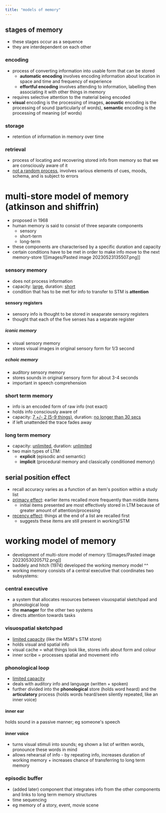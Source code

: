 ```yaml
---
title: "models of memory"
---
```

## stages of memory
- these stages occur as a sequence
- they are interdependent on each other
### encoding
- process of converting information into usable form that can be stored
	- **automatic encoding** involves encoding information about location in space and time and frequency of experience
	- **effortful encoding** involves attending to information, labelling then associating it with other things in memory
- requires selective attention to the material being encoded
- **visual** encoding is the processing of images, **acoustic** encoding is the processing of sound (particularly of words), **semantic** encoding is the processing of meaning (of words)
### storage
- retention of information in memory over time
### retrieval
- process of locating and recovering stored info from memory so that we are consciously aware of it
- <u>not a random process</u>, involves various elements of cues, moods, schema, and is subject to errors
# multi-store model of memory (atkinson and shiffrin)
- proposed in 1968
- human memory is said to consist of three separate components
	- sensory
	- short-term
	- long-term
- these components are characterised by a specific duration and capacity
- certain conditions have to be met in order to make info move to the next memory-store
![[images/Pasted image 20230523135507.png]]
### sensory memory
- does not process information
- capacity: <u>large</u>, duration: <u>short</u>
- condition that has to be met for info to transfer to STM is **attention**
#### sensory registers
- sensory info is thought to be stored in seaparate sensory registers
- thought that each of the five senses has a separate register
##### iconic memory
- visual sensory memory
- stores visual images in original sensory form for 1/3 second
##### echoic memory
- auditory sensory memory
- stores sounds in original sensory form for about 3-4 seconds
- important in speech comprehension
### short term memory
- info is an encoded form of raw info (not exact)
- holds info consciously aware of
- capacity: <u>7 +/- 2 (5-9 things)</u>, duration: <u>no longer than 30 secs</u>
- if left unattended the trace fades away
### long term memory
- capacity: <u>unlimited</u>, duration: <u>unlimited</u>
- two main types of LTM:
	- **explicit** (episodic and semantic)
	- **implicit** (procedural memory and classically conditioned memory)
## serial position effect
- recall accuracy varies as a function of an item's position within a study list
- <u>primacy effect</u>: earlier items recalled more frequently than middle items
	- initial items presented are most effectively stored in LTM because of greater amount of attention/processing
- <u>recency effect</u>: things at the end of a list are recalled first
	- suggests these items are still present in working/STM
# working model of memory
- development of multi-store model of memory
![[images/Pasted image 20230530205712.png]] 
- baddely and hitch (1974) developed the working memory model ^^
- working memory consists of a central executive that coordinates two subsystems:
### central executive
- a system that allocates resources between visuospatial sketchpad and phonological loop
- the **manager** for the other two systems 
- directs attention towards tasks
### visuospatial sketchpad
- <u>limited capacity</u> (like the MSM's STM store)
- holds visual and spatial info
- visual cache = what things look like, stores info about form and colour
- inner scribe = processes spatial and movement info
### phonological loop
-  <u>limited capacity</u> 
- deals with auditory info and language (written + spoken)
- further divided into the **phonological** store (holds word heard) and the **articulatory** process (holds words heard/seen silently repeated, like an inner voice)
#### inner ear
 holds sound in a passive manner; eg someone's speech
#### inner voice
- turns visual stimuli into sounds; eg shown a list of written words, pronounce these words in mind
- allows rehearsal of info - by repeating info, increases duration of working memory + increases chance of transferring to long term memory
### episodic buffer
- (added later) component that integrates info from the other components and links to long term memory structures
- time sequencing
- eg memory of a story, event, movie scene